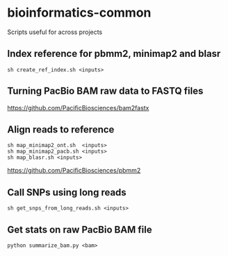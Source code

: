# bioinformatics-common
Scripts useful for across projects

## Index reference for pbmm2, minimap2 and blasr
```
sh create_ref_index.sh <inputs>
```
## Turning PacBio BAM raw data to FASTQ files
https://github.com/PacificBiosciences/bam2fastx

## Align reads to reference
```
sh map_minimap2_ont.sh  <inputs>
sh map_minimap2_pacb.sh <inputs>
sh map_blasr.sh <inputs>
```
https://github.com/PacificBiosciences/pbmm2

## Call SNPs using long reads
```
sh get_snps_from_long_reads.sh <inputs>
```

## Get stats on raw PacBio BAM file
```
python summarize_bam.py <bam>
```
